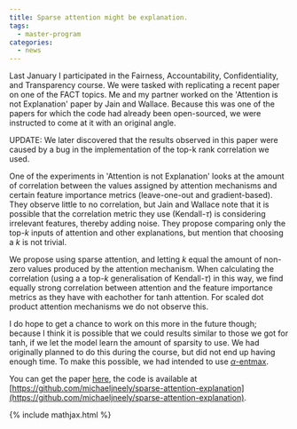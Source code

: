 ```yaml
---
title: Sparse attention might be explanation.
tags:
  - master-program
categories:
  - news 
---
```

Last January I participated in the Fairness, Accountability, Confidentiality, and Transparency course. 
We were tasked with replicating a recent paper on one of the FACT topics. 
Me and my partner worked on the 'Attention is not Explanation' paper by Jain and Wallace.
Because this was one of the papers for which the code had already been open-sourced, we were instructed to come at it with an original angle.

UPDATE: We later discovered that the results observed in this paper were caused by a bug in the implementation of the top-k rank correlation we used.

One of the experiments in 'Attention is not Explanation' looks at the amount of correlation between the values assigned by attention mechanisms and certain feature importance metrics (leave-one-out and gradient-based).
They observe little to no correlation, but Jain and Wallace note that it is possible that the correlation metric they use (Kendall-$\tau$) is considering irrelevant features, thereby adding noise. 
They propose comparing only the top-$k$ inputs of attention and other explanations, but mention that choosing a $k$ is not trivial. 

We propose using sparse attention, and letting $k$ equal the amount of non-zero values produced by the attention mechanism. 
When calculating the correlation (using a a top-$k$ generalisation of Kendall-$\tau$) in this way, we find equally strong correlation between attention and the feature importance metrics as they have with eachother for tanh attention. 
For scaled dot product attention mechanisms we do not observe this.

I do hope to get a chance to work on this more in the future though;
because I think it is possible that we could results similar to those we got for tanh, if we let the model learn the amount of sparsity to use.
We had originally planned to do this during the course, but did not end up having enough time. 
To make this possible, we had intended to use [$\alpha$-entmax](https://github.com/deep-spin/entmax).

You can get the paper [here](/assets/others/FACT_AI_Paper.pdf), the code is available at [https://github.com/michaeljneely/sparse-attention-explanation](https://github.com/michaeljneely/sparse-attention-explanation).

{% include mathjax.html %}
